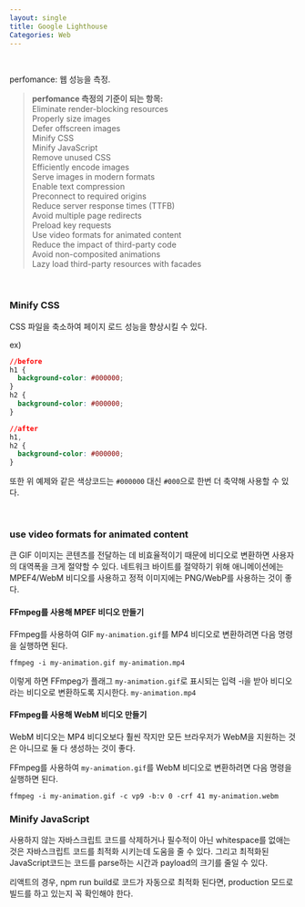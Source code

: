 ```yaml
---
layout: single
title: Google Lighthouse
Categories: Web
---
```


<br/>

perfomance: 웹 성능을 측정.

> **perfomance 측정의 기준이 되는 항목:**<br/>Eliminate render-blocking resources<br/>Properly size images<br/>Defer offscreen images<br/>Minify CSS<br/>Minify JavaScript<br/>Remove unused CSS<br/>Efficiently encode images<br/>Serve images in modern formats<br/>Enable text compression<br/>Preconnect to required origins<br/>Reduce server response times (TTFB)<br/>Avoid multiple page redirects<br/>Preload key requests<br/>Use video formats for animated content<br/>Reduce the impact of third-party code<br/>Avoid non-composited animations<br/>Lazy load third-party resources with facades

<br/>

### Minify CSS

CSS 파일을 축소하여 페이지 로드 성능을 향상시킬 수 있다. <br/>

ex)

```css
//before
h1 {
  background-color: #000000;
}
h2 {
  background-color: #000000;
}
```

```css
//after
h1,
h2 {
  background-color: #000000;
}
```

또한 위 예제와 같은 색상코드는 `#000000` 대신 `#000`으로 한번 더 축약해 사용할 수 있다.

<br/>

### use video formats for animated content

큰 GIF 이미지는 콘텐츠를 전달하는 데 비효율적이기 때문에 비디오로 변환하면 사용자의 대역폭을 크게 절약할 수 있다. 네트워크 바이트를 절약하기 위해 애니메이션에는 MPEF4/WebM 비디오를 사용하고 정적 이미지에는 PNG/WebP를 사용하는 것이 좋다.
<br/>

#### FFmpeg를 사용해 MPEF 비디오 만들기

FFmpeg를 사용하여 GIF `my-animation.gif`를 MP4 비디오로 변환하려면 다음 명령을 실행하면 된다.<br/>

`ffmpeg -i my-animation.gif my-animation.mp4`<br/>

이렇게 하면 FFmpeg가 플래그 `my-animation.gif`로 표시되는 입력 -i을 받아 비디오라는 비디오로 변환하도록 지시한다. `my-animation.mp4`

#### FFmpeg를 사용해 WebM 비디오 만들기

WebM 비디오는 MP4 비디오보다 훨씬 작지만 모든 브라우저가 WebM을 지원하는 것은 아니므로 둘 다 생성하는 것이 좋다.<br/>

FFmpeg를 사용하여 `my-animation.gif`를 WebM 비디오로 변환하려면 다음 명령을 실행하면 된다.<br/>

`ffmpeg -i my-animation.gif -c vp9 -b:v 0 -crf 41 my-animation.webm`

### Minify JavaScript

사용하지 않는 자바스크립트 코드를 삭제하거나 필수적이 아닌 whitespace를 없애는 것은 자바스크립트 코드를 최적화 시키는데 도움을 줄 수 있다. 그리고 최적화된 JavaScript코드는 코드를 parse하는 시간과 payload의 크기를 줄일 수 있다.<br/>

리액트의 경우, npm run build로 코드가 자동으로 최적화 된다면, production 모드로 빌드를 하고 있는지 꼭 확인해야 한다.
